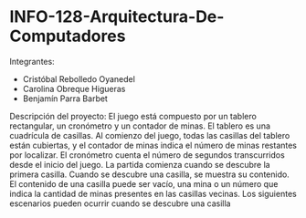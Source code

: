 # INFO-128-Arquitectura-De-Computadores
Integrantes: 
  - Cristóbal Rebolledo Oyanedel
  - Carolina Obreque Higueras
  - Benjamín Parra Barbet

Descripción del proyecto:
  El juego está compuesto por un tablero rectangular, un cronómetro y un contador de minas. El tablero es una cuadrícula de casillas. Al comienzo del juego, todas las casillas del tablero están cubiertas, y el contador de minas indica el número de minas restantes por localizar. El cronómetro cuenta el número de segundos transcurridos desde el inicio del juego. La partida comienza cuando se descubre la primera casilla. Cuando se descubre una casilla, se muestra su contenido. El contenido de una casilla puede ser vacío, una mina o un número que indica la cantidad de minas presentes en las casillas vecinas. Los siguientes escenarios pueden ocurrir cuando se descubre una casilla
